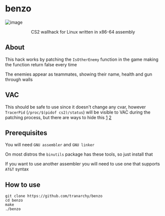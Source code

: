 # benzo

![image](https://github.com/user-attachments/assets/13263ee9-6443-4b26-9e9f-a2276f161ac7)
<p align="center">CS2 wallhack for Linux written in x86-64 assembly</p>

## About

This hack works by patching the `IsOtherEnemy` function in the game making the function return false every time

The enemies appear as teammates, showing their name, health and gun through walls

## VAC

This should be safe to use since it doesn't change any cvar, however `TracerPid` (`/proc/$(pidof cs2)/status`) will be visible to VAC during the patching process, but there are ways to hide this [1](https://gist.github.com/doughgle/e3a8c350dbf2370e69212f8b91fa4c88#file-gistfile1-txt-L17) [2](https://github.com/LWSS/TracerHid)

## Prerequisites

You will need `GNU assembler` and `GNU linker`

On most distros the `binutils` package has these tools, so just install that

If you want to use another assembler you will need to use one that supports `AT&T` syntax

## How to use

```
git clone https://github.com/tranarchy/benzo
cd benzo
make
./benzo
```
